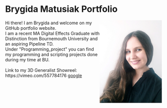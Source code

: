  # Brygida Matusiak Portfolio 








<img src="https://github.com/Brydzia96/Projects/blob/main/images/photo.jpg" align="right" width="200px"/>
  Hi there! I am Brygida and welcome on my GitHub portfolio website.  <br/> I am a recent MA Digital Effects Graduate with Distinction from Bournemouth University and an aspiring Pipeline TD. <br/>
  Under "Programming_project" you can find my programming and scripting projects done during my time at BU. <br/>
  <br/>
 Link to my 3D Generalist Showreel: <br/>
 https://vimeo.com/557784176 <a href="http://www.google.com" target="blank">google</a>

<br clear="right"/>
